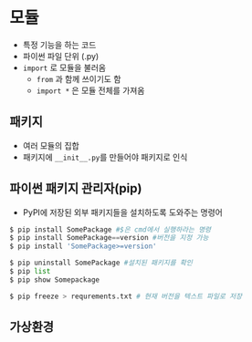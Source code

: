 # 모듈

- 특정 기능을 하는 코드
- 파이썬 파일 단위 (.py)
- `import` 로 모듈을 불러옴
  - `from` 과 함께 쓰이기도 함
  - `import *` 은 모듈 전체를 가져옴



## 패키지

- 여러 모듈의 집합
- 패키지에 `__init__.py`를 만들어야 패키지로 인식



## 파이썬 패키지 관리자(pip)

- PyPI에 저장된 외부 패키지들을 설치하도록 도와주는 명령어

```python
$ pip install SomePackage #$은 cmd에서 실행하라는 명령
$ pip install SomePackage==version #버전을 지정 가능
$ pip install 'SomePackage>=version'

$ pip uninstall SomePackage #설치된 패키지를 확인
$ pip list
$ pip show Somepackage

$ pip freeze > requrements.txt # 현재 버전을 텍스트 파일로 저장
```



## 가상환경



